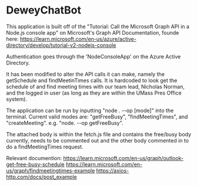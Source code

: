 # DeweyChatBot
This application is built off of the "Tutorial: Call the Microsoft Graph API in a Node.js console app" 
on Microsoft's Graph API Documentation, founde here: 
https://learn.microsoft.com/en-us/azure/active-directory/develop/tutorial-v2-nodejs-console

Authentication goes through the 'NodeConsoleApp' on the Azure Active Directory.

It has been modified to alter the API calls it can make, namely the getSchedule and findMeetinTimes calls.
It is hardcoded to look get the schedule of and find meeting times with our team lead,
Nicholas Norman, and the logged in user (as long as they are within the UMass Pres Office system).

The application can be run by inputting "node . --op [mode]" into the terminal.
Current valid modes are: "getFreeBusy", "findMeetingTimes", and "createMeeting". e.g. "node. --op getFreeBusy".

The attached body is within the fetch.js file and contains the free/busy body currently, 
needs to be commented out and the other body commented in to do a findMeetingTimes request.

Relevant documention:
https://learn.microsoft.com/en-us/graph/outlook-get-free-busy-schedule
https://learn.microsoft.com/en-us/graph/findmeetingtimes-example
https://axios-http.com/docs/post_example
